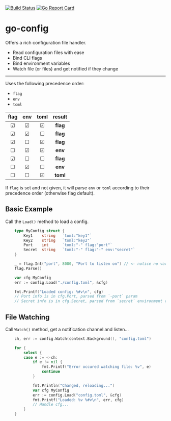 [![Build Status](https://travis-ci.org/peak/go-config.svg?branch=master)](https://travis-ci.org/peak/go-config)
[![Go Report Card](https://goreportcard.com/badge/github.com/peak/go-config)](https://goreportcard.com/report/github.com/peak/go-config)

# go-config

Offers a rich configuration file handler.

- Read configuration files with ease
- Bind CLI flags
- Bind environment variables
- Watch file (or files) and get notified if they change

---

Uses the following precedence order:

* `flag`
* `env`
* `toml`


| flag | env | toml |  result |
|:----:|:-----:|:-------------:|:---:|
|  &#9745;   |   &#9745;   |     &#9745;         |  **flag** |
|  &#9745;   |   &#9745;   |     &#9744;         |  **flag** |
|  &#9745;   |   &#9744;   |     &#9745;         |  **flag** |
|  &#9744;   |   &#9745;   |     &#9745;         |  **env** |
|  &#9745;   |   &#9744;   |     &#9744;         |  **flag** |
|  &#9744;   |   &#9745;   |     &#9744;         |  **env** |
|  &#9744;   |   &#9744;   |     &#9745;         |  **toml** |

If `flag` is set and not given, it will parse `env` or `toml` according to their precedence order (otherwise flag default).


## Basic Example

Call the `Load()` method to load a config.

```go
    type MyConfig struct {
        Key1    string   `toml:"key1"`
        Key2    string   `toml:"key2"`
        Port    int      `toml:"-" flag:"port"`
        Secret  string   `toml:"-" flag:"-" env:"secret"`
    }

    _ = flag.Int("port", 8080, "Port to listen on") // <- notice no variable
    flag.Parse()

    var cfg MyConfig
    err := config.Load("./config.toml", &cfg)

    fmt.Printf("Loaded config: %#v\n", cfg)
    // Port info is in cfg.Port, parsed from `-port` param
    // Secret info is in cfg.Secret, parsed from `secret` environment variable
```

## File Watching

Call `Watch()` method, get a notification channel and listen...

```go
    ch, err := config.Watch(context.Background(), "config.toml")

    for {
        select {
        case e := <-ch:
        	if e != nil {
        		fmt.Printf("Error occured watching file: %v", e)
        		continue
        	}

            fmt.Println("Changed, reloading...")
            var cfg MyConfig
            err := config.Load("config.toml", &cfg)
            fmt.Printf("Loaded: %v %#v\n", err, cfg)
            // Handle cfg...
        }
    }
```
